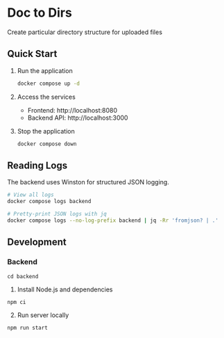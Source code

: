 # Doc to Dirs

Create particular directory structure for uploaded files

## Quick Start

1. Run the application

   ```bash
   docker compose up -d
   ```

2. Access the services

   - Frontend: http://localhost:8080
   - Backend API: http://localhost:3000

3. Stop the application
   ```bash
   docker compose down
   ```

## Reading Logs

The backend uses Winston for structured JSON logging.

```bash
# View all logs
docker compose logs backend

# Pretty-print JSON logs with jq
docker compose logs --no-log-prefix backend | jq -Rr 'fromjson? | .'
```

## Development

### Backend

`cd backend`

1. Install Node.js and dependencies

`npm ci`

2. Run server locally

`npm run start`
